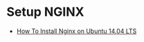 # Setup NGINX

+ [How To Install Nginx on Ubuntu 14.04 LTS](https://www.digitalocean.com/community/tutorials/how-to-install-nginx-on-ubuntu-14-04-lts)